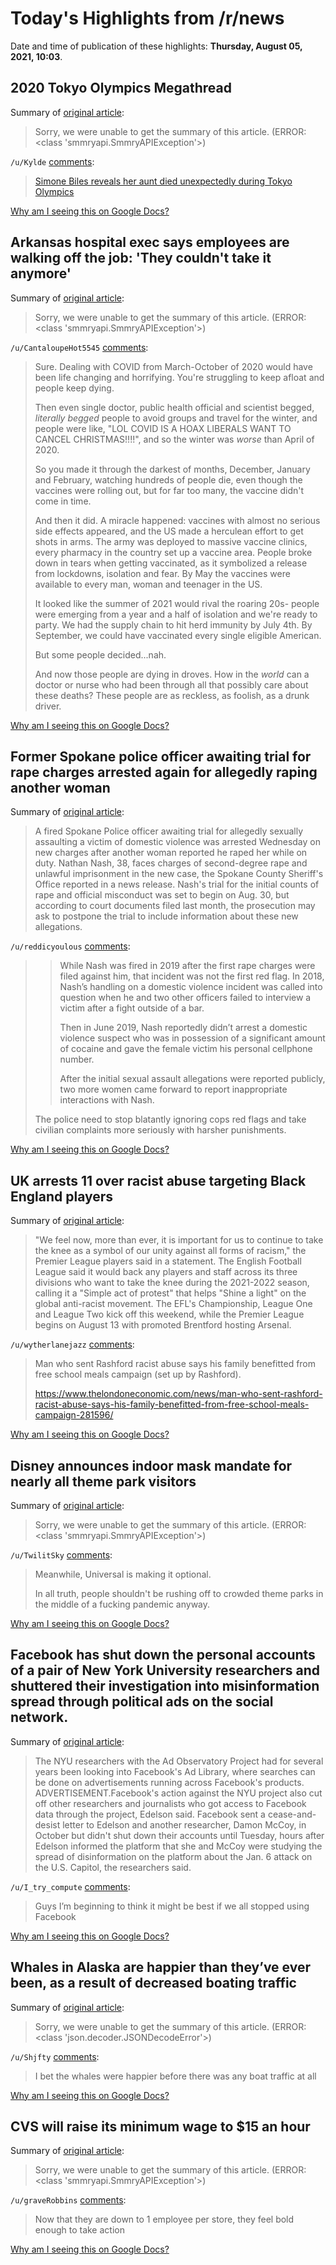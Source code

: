 # Today's Highlights from /r/news

Date and time of publication of these highlights: **Thursday, August 05, 2021, 10:03**.

## 2020 Tokyo Olympics Megathread

Summary of [original article](https://www.reddit.com/r/news/comments/ooqc6i/2020_tokyo_olympics_megathread/):

> Sorry, we were unable to get the summary of this article. (ERROR: <class 'smmryapi.SmmryAPIException'>)

`/u/Kylde` [comments](https://www.reddit.com/r/news/comments/ooqc6i/2020_tokyo_olympics_megathread/):

> [Simone Biles reveals her aunt died unexpectedly during Tokyo Olympics](https://www.cbsnews.com/amp/news/simone-biles-olympics-aunt-dies/?__twitter_impression=true&s=09)

[Why am I seeing this on Google Docs?](https://docs.google.com/document/d/1Dc6We63vOXIZsc0op-Bt4abqkYjXzOigalQqFxmvvbM/edit?usp=sharing)

## Arkansas hospital exec says employees are walking off the job: 'They couldn't take it anymore'

Summary of [original article](https://www.cnn.com/videos/health/2021/08/05/arkansas-covid-burnout-savidge-dnt-ebof-vpx.cnn):

> Sorry, we were unable to get the summary of this article. (ERROR: <class 'smmryapi.SmmryAPIException'>)

`/u/CantaloupeHot5545` [comments](https://www.reddit.com/r/news/comments/oyesjw/arkansas_hospital_exec_says_employees_are_walking/):

> Sure. Dealing with COVID from March-October of 2020 would have been life changing and horrifying. You're struggling to keep afloat and people keep dying.
> 
> Then even single doctor, public health official and scientist begged, *literally begged* people to avoid groups and travel for the winter, and people were like, "LOL COVID IS A HOAX LIBERALS WANT TO CANCEL CHRISTMAS!!!!", and so the winter was *worse* than April of 2020.
> 
> So you made it through the darkest of months, December, January and February, watching hundreds of people die, even though the vaccines were rolling out, but for far too many, the vaccine didn't come in time.
> 
> And then it did. A miracle happened: vaccines with almost no serious side effects appeared, and the US made a herculean effort to get shots in arms. The army was deployed to massive vaccine clinics, every pharmacy in the country set up a vaccine area.  People broke down in tears when getting vaccinated, as it symbolized a release from lockdowns, isolation and fear. By May the vaccines were available to every man, woman and teenager in the US.
> 
> It looked like the summer of 2021 would rival the roaring 20s- people were emerging from a year and a half of isolation and we're ready to party. We had the supply chain to hit herd immunity by July 4th. By September, we could have vaccinated every single eligible American. 
> 
> But some people decided...nah.
> 
> And now those people are dying in droves. How in the *world* can a doctor or nurse who had been through all that possibly care about these deaths? These people are as reckless, as foolish, as a drunk driver.

[Why am I seeing this on Google Docs?](https://docs.google.com/document/d/1Dc6We63vOXIZsc0op-Bt4abqkYjXzOigalQqFxmvvbM/edit?usp=sharing)

## Former Spokane police officer awaiting trial for rape charges arrested again for allegedly raping another woman

Summary of [original article](https://www.spokesman.com/stories/2021/aug/04/spokane-detectives-arrest-former-officer-in-sexual/):

> A fired Spokane Police officer awaiting trial for allegedly sexually assaulting a victim of domestic violence was arrested Wednesday on new charges after another woman reported he raped her while on duty. Nathan Nash, 38, faces charges of second-degree rape and unlawful imprisonment in the new case, the Spokane County Sheriff's Office reported in a news release. Nash's trial for the initial counts of rape and official misconduct was set to begin on Aug. 30, but according to court documents filed last month, the prosecution may ask to postpone the trial to include information about these new allegations.

`/u/reddicyoulous` [comments](https://www.reddit.com/r/news/comments/oy5p39/former_spokane_police_officer_awaiting_trial_for/):

> >While Nash was fired in 2019 after the first rape charges were filed against him, that incident was not the first red flag. In 2018, Nash’s handling on a domestic violence incident was called into question when he and two other officers failed to interview a victim after a fight outside of a bar.  
> >  
> >Then in June 2019, Nash reportedly didn’t arrest a domestic violence suspect who was in possession of a significant amount of cocaine and gave the female victim his personal cellphone number.  
> >  
> >After the initial sexual assault allegations were reported publicly, two more women came forward to report inappropriate interactions with Nash.
> 
> The police need to stop blatantly ignoring cops red flags and take civilian complaints more seriously with harsher punishments.

[Why am I seeing this on Google Docs?](https://docs.google.com/document/d/1Dc6We63vOXIZsc0op-Bt4abqkYjXzOigalQqFxmvvbM/edit?usp=sharing)

## UK arrests 11 over racist abuse targeting Black England players

Summary of [original article](https://www.aljazeera.com/news/2021/8/5/uk-police-arrest-11-over-euro-2020-racist-abuse):

> "We feel now, more than ever, it is important for us to continue to take the knee as a symbol of our unity against all forms of racism," the Premier League players said in a statement. The English Football League said it would back any players and staff across its three divisions who want to take the knee during the 2021-2022 season, calling it a "Simple act of protest" that helps "Shine a light" on the global anti-racist movement. The EFL's Championship, League One and League Two kick off this weekend, while the Premier League begins on August 13 with promoted Brentford hosting Arsenal.

`/u/wytherlanejazz` [comments](https://www.reddit.com/r/news/comments/oyf684/uk_arrests_11_over_racist_abuse_targeting_black/):

> Man who sent Rashford racist abuse says his family benefitted from free school meals campaign (set up by Rashford).
> 
> https://www.thelondoneconomic.com/news/man-who-sent-rashford-racist-abuse-says-his-family-benefitted-from-free-school-meals-campaign-281596/

[Why am I seeing this on Google Docs?](https://docs.google.com/document/d/1Dc6We63vOXIZsc0op-Bt4abqkYjXzOigalQqFxmvvbM/edit?usp=sharing)

## Disney announces indoor mask mandate for nearly all theme park visitors

Summary of [original article](https://www.nbcnews.com/now/video/disney-announces-indoor-mask-mandate-for-nearly-all-theme-park-visitors-117966405743):

> Sorry, we were unable to get the summary of this article. (ERROR: <class 'smmryapi.SmmryAPIException'>)

`/u/TwilitSky` [comments](https://www.reddit.com/r/news/comments/oyhx3w/disney_announces_indoor_mask_mandate_for_nearly/):

> Meanwhile, Universal is making it optional.
> 
> In all truth, people shouldn't be rushing off to crowded theme parks in the middle of a fucking pandemic anyway.

[Why am I seeing this on Google Docs?](https://docs.google.com/document/d/1Dc6We63vOXIZsc0op-Bt4abqkYjXzOigalQqFxmvvbM/edit?usp=sharing)

## Facebook has shut down the personal accounts of a pair of New York University researchers and shuttered their investigation into misinformation spread through political ads on the social network.

Summary of [original article](https://apnews.com/article/technology-business-5d3021ed9f193bf249c3af158b128d18):

> The NYU researchers with the Ad Observatory Project had for several years been looking into Facebook's Ad Library, where searches can be done on advertisements running across Facebook's products. ADVERTISEMENT.Facebook's action against the NYU project also cut off other researchers and journalists who got access to Facebook data through the project, Edelson said. Facebook sent a cease-and-desist letter to Edelson and another researcher, Damon McCoy, in October but didn't shut down their accounts until Tuesday, hours after Edelson informed the platform that she and McCoy were studying the spread of disinformation on the platform about the Jan. 6 attack on the U.S. Capitol, the researchers said.

`/u/I_try_compute` [comments](https://www.reddit.com/r/news/comments/oy0211/facebook_has_shut_down_the_personal_accounts_of_a/):

> Guys I’m beginning to think it might be best if we all stopped using Facebook

[Why am I seeing this on Google Docs?](https://docs.google.com/document/d/1Dc6We63vOXIZsc0op-Bt4abqkYjXzOigalQqFxmvvbM/edit?usp=sharing)

## Whales in Alaska are happier than they’ve ever been, as a result of decreased boating traffic

Summary of [original article](https://www.bbc.co.uk/news/world-us-canada-58032702):

> Sorry, we were unable to get the summary of this article. (ERROR: <class 'json.decoder.JSONDecodeError'>)

`/u/Shjfty` [comments](https://www.reddit.com/r/news/comments/oyk9wx/whales_in_alaska_are_happier_than_theyve_ever/):

> I bet the whales were happier before there was any boat traffic at all

[Why am I seeing this on Google Docs?](https://docs.google.com/document/d/1Dc6We63vOXIZsc0op-Bt4abqkYjXzOigalQqFxmvvbM/edit?usp=sharing)

## CVS will raise its minimum wage to $15 an hour

Summary of [original article](https://edition.cnn.com/2021/08/04/business/cvs-minimum-wage/index.html):

> Sorry, we were unable to get the summary of this article. (ERROR: <class 'smmryapi.SmmryAPIException'>)

`/u/graveRobbins` [comments](https://www.reddit.com/r/news/comments/oy0kzk/cvs_will_raise_its_minimum_wage_to_15_an_hour/):

> Now that they are down to 1 employee per store, they feel bold enough to take action

[Why am I seeing this on Google Docs?](https://docs.google.com/document/d/1Dc6We63vOXIZsc0op-Bt4abqkYjXzOigalQqFxmvvbM/edit?usp=sharing)

